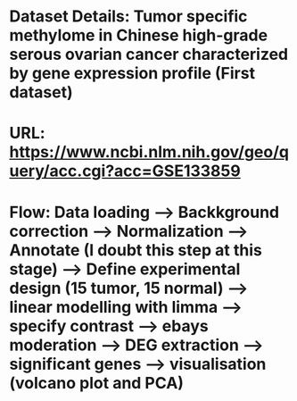 # Dataset Details: Tumor specific methylome in Chinese high-grade serous ovarian cancer characterized by gene expression profile (First dataset) 
# URL: https://www.ncbi.nlm.nih.gov/geo/query/acc.cgi?acc=GSE133859 

# Flow: Data loading --> Backkground correction --> Normalization --> Annotate (I doubt this step at this stage) --> Define experimental design (15 tumor, 15 normal) --> linear modelling with limma --> specify contrast --> ebays moderation --> DEG extraction --> significant genes --> visualisation (volcano plot and PCA)  
